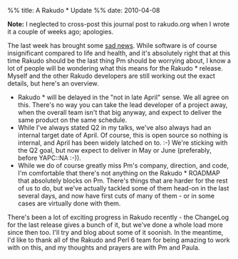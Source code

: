 %% title: A Rakudo * Update
%% date: 2010-04-08

<p><strong>Note:</strong> I neglected to cross-post this journal post to rakudo.org when I wrote it a couple of weeks ago; apologies.</p>
<p>The last week has brought some <a href="http://use.perl.org/~pmichaud/journal/40248">sad news</a>. While software is of course insignificant compared to life and health, and it's absolutely right that at this time Rakudo should be the last thing Pm should be worrying about, I know a lot of people will be wondering what this means for the Rakudo * release. Myself and the other Rakudo developers are still working out the exact details, but here's an overview.</p>
<ul>
<li>Rakudo * will be delayed in the "not in late April" sense. We all agree on this. There's no way you can take the lead developer of a project away, when the overall team isn't that big anyway, and expect to deliver the same product on the same schedule.</li>
<li>While I've always stated Q2 in my talks, we've also always had an internal target date of April. Of course, this is open source so nothing is internal, and April has been widely latched on to. :-) We're sticking with the Q2 goal, but now expect to deliver in May or June (preferably, before YAPC::NA :-)).</li>
<li>While we do of course greatly miss Pm's company, direction, and code, I'm comfortable that there's not anything on the Rakudo * ROADMAP that absolutely blocks on Pm. There's things that are harder for the rest of us to do, but we've actually tackled some of them head-on in the last several days, and now have first cuts of many of them - or in some cases are virtually done with them.</li>
</ul>
<p>There's been a lot of exciting progress in Rakudo recently - the ChangeLog for the last release gives a bunch of it, but we've done a whole load more since then too. I'll try and blog about some of it soonish. In the meantime, I'd like to thank all of the Rakudo and Perl 6 team for being amazing to work with on this, and my thoughts and prayers are with Pm and Paula.</p>
